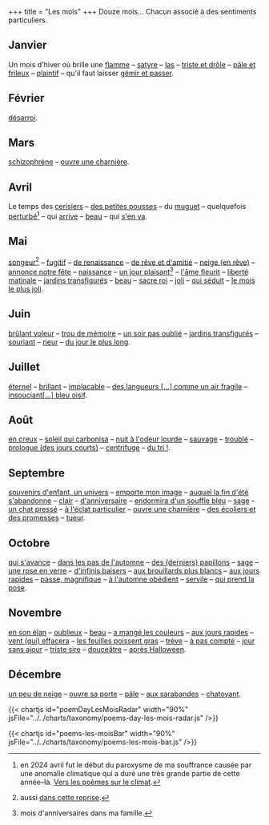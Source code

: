 +++
title = "Les mois"
+++
Douze mois... Chacun associé à des sentiments particuliers.

## Janvier
Un mois d'hiver où brille une [flamme](../../seasons/5_cinquieme_saison/l_orage_du_cour) – [satyre](../../seasons/16_seizieme_saison/mais_ou_vais_je) – [las](../../seasons/18_dix_huitieme_saison/hiver_pluvieux) – [triste et drôle](../../seasons/23_vingt_troisieme_saison/janvier) – [pâle et frileux](../../seasons/24_vingt_quatrieme_saison/voici_janvier) – [plaintif](../../seasons/24_vingt_quatrieme_saison/orgie) – qu'il faut laisser [gémir et passer](../../seasons/24_vingt_quatrieme_saison/passer_l_hiver).

## Février
[désarroi](../../seasons/24_vingt_quatrieme_saison/passer_l_hiver).

## Mars
[schizophrène](../../seasons/19_dix_neuvieme_saison/avril) – [ouvre une charnière](../../seasons/28_vingt_huitieme_saison/equinoxes).

## Avril
Le temps des [cerisiers](../../seasons/6_sixieme_saison/les_cerisiers_d_avril) – [des petites pousses](../../seasons/17_dix_septieme_saison/le_chant_des_vents) – du [muguet](../../seasons/20_vingtieme_saison/muguet_sous_la_pluie) – quelquefois [perturbé](../../seasons/19_dix_neuvieme_saison/sens_dessus_dessous)[^1] – qui [arrive](../../seasons/19_dix_neuvieme_saison/avril) – [beau](../../seasons/20_vingtieme_saison/muguet_sous_la_pluie) – qui [s'en va](../../seasons/26_vingt_sixieme_saison/avril_s_en_va).

## Mai
[songeur](../../seasons/1_premiere_saison/automne)[^2] – [fugitif](../../seasons/4_quatrieme_saison/anticipation) – [de renaissance](../../seasons/4_quatrieme_saison/toussaint) – [de rêve et d'amitié](../../seasons/6_sixieme_saison/en_mai) – [ neige (en rêve)](../../seasons/10_dixieme_saison/dans_un_reve) – [annonce notre fête](../../seasons/10_dixieme_saison/si_tu_pouvais) – [naissance](../../seasons/11_onzieme_saison/le_mai_nouveau) – [un jour plaisant](../../seasons/11_onzieme_saison/mai)[^3] – [l'âme fleurit](../../seasons/16_seizieme_saison/ame_de_mai) – [liberté matinale](../../seasons/17_dix_septieme_saison/aubade) – [jardins transfigurés](../../seasons/18_dix_huitieme_saison/promenade_mentale) – [beau](../../seasons/20_vingtieme_saison/muguet_sous_la_pluie) – [sacre roi](../../seasons/20_vingtieme_saison/mai) – [joli](../../seasons/25_vingt_cinquieme_saison/tous_les_printemps) – [qui séduit](../../seasons/26_vingt_sixieme_saison/avril_s_en_va) – [le mois le plus joli](../../seasons/26_vingt_sixieme_saison/voici_mai).

## Juin
[brûlant voleur](../../seasons/2_deuxieme_saison/le_parc) – [trou de mémoire](../../seasons/4_quatrieme_saison/juin) – [un soir pas oublié](../../seasons/6_sixieme_saison/un_regard) – [jardins transfigurés](../../seasons/18_dix_huitieme_saison/promenade_mentale) – [souriant](../../seasons/22_vingt_deuxieme_saison/juin_juillet_octobre) – [rieur](../../seasons/26_vingt_sixieme_saison/juin) – [du jour le plus long](../../seasons/27_vingt_septieme_saison/21_juin).

## Juillet
[éternel](../../seasons/1_premiere_saison/l_enfance_doree) – [brillant](../../seasons/16_seizieme_saison/oiseaux_de_juillet) – [implacable](../../seasons/18_dix_huitieme_saison/la_maison_de_famille) – [des langueurs [...] comme un air fragile](../../seasons/21_vingt_et_unieme_saison/juillet_aout) – [insouciant[...] bleu oisif](../../seasons/22_vingt_deuxieme_saison/juin_juillet_octobre).

## Août
[en creux](../../seasons/1_premiere_saison/amour_de_vacances) – [soleil qui carbonisa](../../seasons/2_deuxieme_saison/septembre) – [nuit à l'odeur lourde](../../seasons/15_quinzieme_saison/nuit_d_aout) – [sauvage](../../seasons/21_vingt_et_unieme_saison/juillet_aout) – [troublé](../../seasons/21_vingt_et_unieme_saison/l_automne_clown) – [prologue (des jours courts)](../../seasons/21_vingt_et_unieme_saison/le_jour_decroit) – [centrifuge](../../seasons/28_vingt_huitieme_saison/aout) – 
[du tri !](../../seasons/28_vingt_huitieme_saison/mi_aout).

## Septembre
[souvenirs d'enfant, un univers](../../seasons/1_premiere_saison/fin_d_ete) – [emporte mon image](../../seasons/2_deuxieme_saison/septembre) – [auquel la fin d'été s'abandonne](../../seasons/4_quatrieme_saison/debut_septembre) – [clair](../../seasons/6_sixieme_saison/tu_m_as_conquise) – [d'anniversaire](../../seasons/6_sixieme_saison/fils_d_automne) – [endormira d'un souffle bleu](../../seasons/7_septieme_saison/ce_jour_la) – [sage](../../seasons/9_neuvieme_saison/une_chanson_boheme) – [un chat pressé](../../seasons/21_vingt_et_unieme_saison/vie_de_chat) – [à l'éclat particulier](../../seasons/28_vingt_huitieme_saison/septembre_approche) – [ouvre une charnière](../../seasons/28_vingt_huitieme_saison/equinoxes) – [des écoliers et des promesses](../../seasons/28_vingt_huitieme_saison/promesse_d_automne) – [tueur](../../seasons/28_vingt_huitieme_saison/septembre_estival).

## Octobre
[qui s'avance](../../seasons/2_deuxieme_saison/octobre) – [dans les pas de l'automne](../../seasons/5_cinquieme_saison/chemin_d_octobre) – [des (derniers) papillons](../../seasons/9_neuvieme_saison/farfalle_d_ottobre) – [sage](../../seasons/9_neuvieme_saison/une_chanson_boheme) – [une rose en verre](../../seasons/13_treizieme_saison/dans_le_jardin) – [d'infinis baisers](../../seasons/13_treizieme_saison/l_octobre) – [aux brouillards plus blancs](../../seasons/14_quatorzieme_saison/l_air_d_octobre) – [aux jours rapides](../../seasons/15_quinzieme_saison/case_depart) – [passe, magnifique](../../seasons/18_dix_huitieme_saison/pantoun_d_octobre) – [à l'automne obédient](../../seasons/22_vingt_deuxieme_saison/juin_juillet_octobre) – [servile](../../seasons/22_vingt_deuxieme_saison/octobre) – [qui prend la pose](../../seasons/22_vingt_deuxieme_saison/parfum_d_octobre).

## Novembre
[en son élan](../../seasons/2_deuxieme_saison/folie_de_novembre) – [oublieux](../../seasons/2_deuxieme_saison/novembre_dompte) – [beau](../../seasons/4_quatrieme_saison/toussaint) – [a mangé les couleurs](../../seasons/14_quatorzieme_saison/l_ombre_de_novembre) – [aux jours rapides](../../seasons/15_quinzieme_saison/case_depart) – [vent (qui) effacera](../../seasons/16_seizieme_saison/en_paillettes) – [les feuilles poissent gras](../../seasons/16_seizieme_saison/novembre) – [trève](../../seasons/18_dix_huitieme_saison/armistice) – [à pas compté](../../seasons/18_dix_huitieme_saison/automne_genereux) – [jour sans ajour](../../seasons/18_dix_huitieme_saison/ciel_triste) – [triste sire](../../seasons/18_dix_huitieme_saison/novembre) – [douceâtre](../../seasons/22_vingt_deuxieme_saison/entre_deux) – [après Halloween](../../seasons/22_vingt_deuxieme_saison/octobre).

## Décembre
[un peu de neige](../../seasons/1_premiere_saison/fin_d_ete) – [ouvre sa porte](../../seasons/2_deuxieme_saison/voyage_d_hiver) – [pâle](../../seasons/14_quatorzieme_saison/jardin_dits_vers) – [aux sarabandes](../../seasons/18_dix_huitieme_saison/avant_les_fetes) – [chatoyant](../../seasons/18_dix_huitieme_saison/decembre).

[^1]: en 2024 avril fut le début du paroxysme de ma souffrance causée par une anomalie climatique qui a duré une très grande partie de cette année–là. [Vers les poèmes sur le climat](../../categories/climat).

[^2]: aussi [dans cette reprise](../../seasons/20_vingtieme_saison/au_bois).

[^3]: mois d'anniversaires dans ma famille.

{{< chartjs id="poemDayLesMoisRadar" width="90%" jsFile="../../charts/taxonomy/poems-day-les-mois-radar.js" />}}

{{< chartjs id="poems-les-moisBar" width="90%" jsFile="../../charts/taxonomy/poems-les-mois-bar.js" />}}